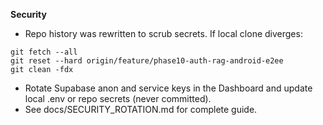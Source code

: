 **Security**

- Repo history was rewritten to scrub secrets. If local clone diverges:

```
git fetch --all
git reset --hard origin/feature/phase10-auth-rag-android-e2ee
git clean -fdx
```

- Rotate Supabase anon and service keys in the Dashboard and update local .env or repo secrets (never committed). 
- See docs/SECURITY_ROTATION.md for complete guide.

